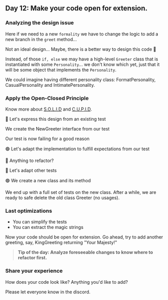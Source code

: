 ## Day 12: Make your code open for extension.

### Analyzing the design issue

Here if we need to a new `formality` we have to change the logic to 
add a new branch in the `greet` method...

Not an ideal design... Maybe, there is a better way to design this code 🤔

Instead, of those `if, else` we may have a high-level `Greeter` class 
that is instantiated with some `Personality`... we don't know which yet, 
just that it will be some object that implements the `Personality`.

We could imagine having different personality class: FormatPersonality,
CasualPersonality and IntimatePersonality.

### Apply the Open-Closed Principle
Know more about [S.O.L.I.D](https://www.freecodecamp.org/news/solid-design-principles-in-software-development/) and [C.U.P.I.D](https://dannorth.net/cupid-for-joyful-coding/).

🔴 Let's express this design from an existing test

We create the NewGreeter interface from our test

Our test is now failing for a good reason

🟢 Let's adapt the implementation to fulfill expectations from our test

🔵 Anything to refactor?

🔴 Let's adapt other tests

🟢 We create a new class and its method

We end up with a full set of tests on the new class.
After a while, we are ready to safe delete the old class Greeter (no usages).

### Last optimizations

- You can simplify the tests
- You can extract the magic strings

Now your code should be open for extension. Go ahead, try to add another 
greeting, say, KingGreeting returning "Your Majesty!"

>**Tip of the day: Analyze foreseeable changes to know where to refactor first.**

### Share your experience

How does your code look like? Anything you'd like to add?

Please let everyone know in the discord.
